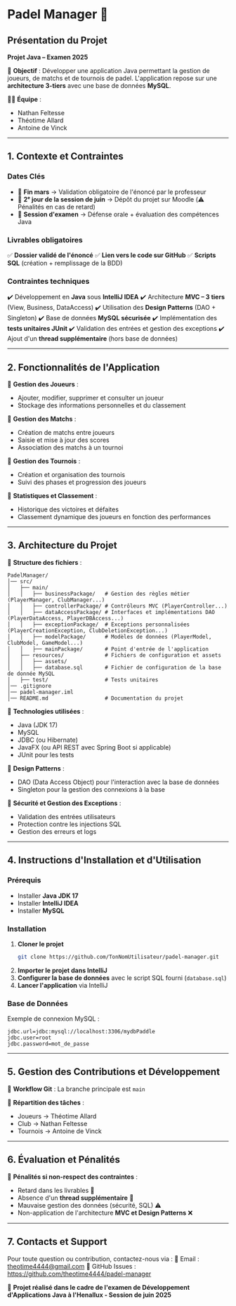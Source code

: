 # Padel Manager 🎾

## **Présentation du Projet**

**Projet Java – Examen 2025**

📌 **Objectif** : Développer une application Java permettant la gestion de joueurs, de matchs et de tournois de padel. L'application repose sur une **architecture 3-tiers** avec une base de données **MySQL**.

👨‍💻 **Équipe** :
- Nathan Feltesse
- Théotime Allard
- Antoine de Vinck

---

## **1. Contexte et Contraintes**

### **Dates Clés**
- 📅 **Fin mars** → Validation obligatoire de l'énoncé par le professeur
- 📅 **2ᵉ jour de la session de juin** → Dépôt du projet sur Moodle (⚠️ Pénalités en cas de retard)
- 📅 **Session d'examen** → Défense orale + évaluation des compétences Java

### **Livrables obligatoires**
✅ **Dossier validé de l'énoncé**
✅ **Lien vers le code sur GitHub**
✅ **Scripts SQL** (création + remplissage de la BDD)

### **Contraintes techniques**
✔️ Développement en **Java** sous **IntelliJ IDEA**
✔️ Architecture **MVC – 3 tiers** (View, Business, DataAccess)
✔️ Utilisation des **Design Patterns** (DAO + Singleton)
✔️ Base de données **MySQL sécurisée**
✔️ Implémentation des **tests unitaires JUnit**
✔️ Validation des entrées et gestion des exceptions
✔️ Ajout d'un **thread supplémentaire** (hors base de données)

---

## **2. Fonctionnalités de l'Application**

🎯 **Gestion des Joueurs** :
- Ajouter, modifier, supprimer et consulter un joueur
- Stockage des informations personnelles et du classement

🎯 **Gestion des Matchs** :
- Création de matchs entre joueurs
- Saisie et mise à jour des scores
- Association des matchs à un tournoi

🎯 **Gestion des Tournois** :
- Création et organisation des tournois
- Suivi des phases et progression des joueurs

🎯 **Statistiques et Classement** :
- Historique des victoires et défaites
- Classement dynamique des joueurs en fonction des performances

---

## **3. Architecture du Projet**

📂 **Structure des fichiers** :
```
PadelManager/
│── src/
│   ├── main/
│   │   ├── businessPackage/   # Gestion des règles métier (PlayerManager, ClubManager...)
│   │   ├── controllerPackage/ # Contrôleurs MVC (PlayerController...)
│   │   ├── dataAccessPackage/ # Interfaces et implémentations DAO (PlayerDataAccess, PlayerDBAccess...)
│   │   ├── exceptionPackage/  # Exceptions personnalisées (PlayerCreationException, ClubDeletionException...)
│   │   ├── modelPackage/      # Modèles de données (PlayerModel, ClubModel, GameModel...)
│   │   ├── mainPackage/       # Point d'entrée de l'application
│   ├── resources/             # Fichiers de configuration et assets
│   │   ├── assets/
│   │   ├── database.sql       # Fichier de configuration de la base de donnée MySQL
│   ├── test/                  # Tests unitaires
│── .gitignore
│── padel-manager.iml
│── README.md                  # Documentation du projet
```

📌 **Technologies utilisées** :
- Java (JDK 17)
- MySQL
- JDBC (ou Hibernate)
- JavaFX (ou API REST avec Spring Boot si applicable)
- JUnit pour les tests

📌 **Design Patterns** :
- DAO (Data Access Object) pour l'interaction avec la base de données
- Singleton pour la gestion des connexions à la base

📌 **Sécurité et Gestion des Exceptions** :
- Validation des entrées utilisateurs
- Protection contre les injections SQL
- Gestion des erreurs et logs

---

## **4. Instructions d'Installation et d'Utilisation**

### **Prérequis**
- Installer **Java JDK 17**
- Installer **IntelliJ IDEA**
- Installer **MySQL**

### **Installation**
1. **Cloner le projet**
   ```bash
   git clone https://github.com/TonNomUtilisateur/padel-manager.git
   ```
2. **Importer le projet dans IntelliJ**
3. **Configurer la base de données** avec le script SQL fourni (`database.sql`)
4. **Lancer l'application** via IntelliJ

### **Base de Données**
Exemple de connexion MySQL :
```properties
jdbc.url=jdbc:mysql://localhost:3306/mydbPaddle
jdbc.user=root
jdbc.password=mot_de_passe
```

---

## **5. Gestion des Contributions et Développement**

📌 **Workflow Git** :
La branche principale est `main`

📌 **Répartition des tâches** :
- Joueurs → Théotime Allard
- Club → Nathan Feltesse
- Tournois → Antoine de Vinck

---

## **6. Évaluation et Pénalités**

🚨 **Pénalités si non-respect des contraintes** :
- Retard dans les livrables 📅
- Absence d'un **thread supplémentaire** 🔄
- Mauvaise gestion des données (sécurité, SQL) ⚠️
- Non-application de l'architecture **MVC et Design Patterns** ❌

---

## **7. Contacts et Support**
Pour toute question ou contribution, contactez-nous via :
📧 Email : theotime4444@gmail.com
📌 GitHub Issues : https://github.com/theotime4444/padel-manager

🚀 **Projet réalisé dans le cadre de l'examen de Développement d'Applications Java à l'Henallux - Session de juin 2025**

